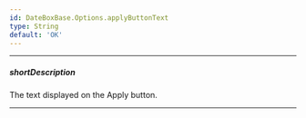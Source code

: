 ```yaml
---
id: DateBoxBase.Options.applyButtonText
type: String
default: 'OK'
---
```

---
##### shortDescription
The text displayed on the Apply button.

---
